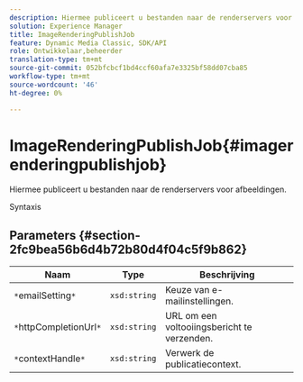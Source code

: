 ```yaml
---
description: Hiermee publiceert u bestanden naar de renderservers voor afbeeldingen.
solution: Experience Manager
title: ImageRenderingPublishJob
feature: Dynamic Media Classic, SDK/API
role: Ontwikkelaar,beheerder
translation-type: tm+mt
source-git-commit: 052bfcbcf1bd4ccf60afa7e3325bf58dd07cba85
workflow-type: tm+mt
source-wordcount: '46'
ht-degree: 0%

---
```



# ImageRenderingPublishJob{#imagerenderingpublishjob}

Hiermee publiceert u bestanden naar de renderservers voor afbeeldingen.

Syntaxis

## Parameters {#section-2fc9bea56b6d4b72b80d4f04c5f9b862}

| Naam | Type | Beschrijving |
|---|---|---|
| `*`emailSetting`*` | `xsd:string` | Keuze van e-mailinstellingen. |
| `*`httpCompletionUrl`*` | `xsd:string` | URL om een voltooiingsbericht te verzenden. |
| `*`contextHandle`*` | `xsd:string` | Verwerk de publicatiecontext. |

